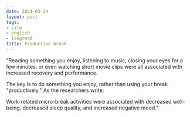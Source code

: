 ```yaml
---
date: 2024-03-24
layout: post
tags:
- cite
- english
- longread
title: Productive break
---
```


"Reading something you enjoy, listening to music, closing your eyes for a few minutes, or even watching short movie clips were all associated with increased recovery and performance.

The key is to do something you enjoy, rather than using your break "productively." As the researchers write:

Work-related micro-break activities were associated with decreased well-being, decreased sleep quality, and increased negative mood."

